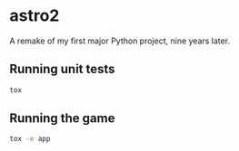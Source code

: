 # astro2 

A remake of my first major Python project, nine years later.

## Running unit tests

```bash
tox
```

## Running the game

```bash
tox -e app
```
